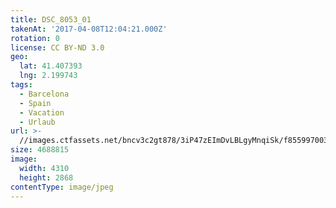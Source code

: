 ```yaml
---
title: DSC_8053_01
takenAt: '2017-04-08T12:04:21.000Z'
rotation: 0
license: CC BY-ND 3.0
geo:
  lat: 41.407393
  lng: 2.199743
tags:
  - Barcelona
  - Spain
  - Vacation
  - Urlaub
url: >-
  //images.ctfassets.net/bncv3c2gt878/3iP47zEImDvLBLgyMnqiSk/f85599700341cdeffa62513cfc7e9ece/dsc_8053_01_33266807563_o
size: 4688815
image:
  width: 4310
  height: 2868
contentType: image/jpeg
---
```


